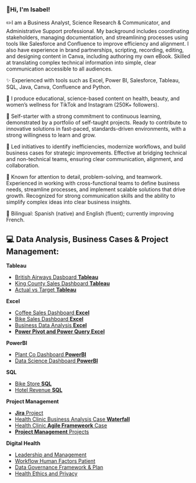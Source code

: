 ### 💫Hi, I'm Isabel!
✏️I am a Business Analyst, Science Research & Communicator, and Administrative Support professional. My background includes coordinating stakeholders, managing documentation, and streamlining processes using tools like Salesforce and Confluence to improve efficiency and alignment. I also have experience in brand partnerships, scripting, recording, editing, and designing content in Canva, including authoring my own eBook. Skilled at translating complex technical information into simple, clear communication accessible to all audiences.

✨ Experienced with tools such as Excel, Power BI, Salesforce, Tableau, SQL, Java, Canva, Confluence and Python.

🧪 I produce educational, science-based content on health, beauty, and women’s wellness for TikTok and Instagram (250K+ followers).

💞 Self-starter with a strong commitment to continuous learning, demonstrated by a portfolio of self-taught projects. Ready to contribute to innovative solutions in fast-paced, standards-driven environments, with a strong willingness to learn and grow.

🌷 Led initiatives to identify inefficiencies, modernize workflows, and build business cases for strategic improvements. Effective at bridging technical and non-technical teams, ensuring clear communication, alignment, and collaboration.

💭 Known for attention to detail, problem-solving, and teamwork. Experienced in working with cross-functional teams to define business needs, streamline processes, and implement scalable solutions that drive growth. Recognized for strong communication skills and the ability to simplify complex ideas into clear business insights.

💌 Bilingual: Spanish (native) and English (fluent); currently improving French.

<h2>💻 Data Analysis, Business Cases & Project Management:</h2>

**Tableau**
  - [British Airways Dasboard **Tableau**](https://github.com/isabelrdz00/BritishAirway_Tableau)
  - [King County Sales Dashboard **Tableau**](https://github.com/isabelrdz00/KingCountySales_Tableau)
  - [Actual vs Target **Tableau**](https://github.com/isabelrdz00/ActualvsTarget_Tableau)

  **Excel**
  - [Coffee Sales Dashboard **Excel**](https://github.com/isabelrdz00/CoffeeSales_Excel)
  - [Bike Sales Dashboard **Excel**](https://github.com/isabelrdz00/BikeSales_Excel)
  - [Business Data Analysis **Excel**](https://github.com/isabelrdz00/Data-Analysis_-Excel/blob/main/README.md)
  - [**Power Pivot and Power Query Excel**](https://github.com/isabelrdz00/Power-Pivot-and-Power-Query-Excel/blob/main/README.md)

  **PowerBI**
  - [Plant Co Dashboard **PowerBI**](https://github.com/isabelrdz00/PlantCo_PowerBI)
  - [Data Science Dashboard **PowerBI**](https://github.com/isabelrdz00/DataScience_PowerBI)

  **SQL**
  - [Bike Store **SQL**](https://github.com/isabelrdz00/BikeStore_SQL)
  - [Hotel Revenue **SQL**](https://github.com/isabelrdz00/HotelRevenue_SQL/blob/main/README.md)
    
  **Project Management**
  - [**Jira** Project](https://github.com/isabelrdz00/Jira-Project)
  - [Health Clinic Business Analysis Case **Waterfall**](https://github.com/isabelrdz00/Business-Analysis-Case/blob/main/README.md)
  - [Health Clinic **Agile Frameweork** Case](https://github.com/isabelrdz00/Health-Clinic_-Agile-Framework-Case/blob/main/README.md)
  - [**Project Management** Projects](https://github.com/isabelrdz00/Project-Management_Projects/blob/main/README.md)

  **Digital Health**
  - [Leadership and Management](https://github.com/isabelrdz00/Leadership-Management-Digital-Health)
  - [Workflow Human Factors Patient](https://github.com/isabelrdz00/Workflow-Human-Factors-Patient/blob/main/README.md)
  - [Data Governance Framework & Plan](https://github.com/isabelrdz00/Data-Governance/blob/main/README.md)
  - [Health Ethics and Privacy](https://github.com/isabelrdz00/Health-Ethics-Privacy/blob/main/README.md)
    
    


<!---
isabelrdz00/isabelrdz00 is a ✨ special ✨ repository because its `README.md` (this file) appears on your GitHub profile.
You can click the Preview link to take a look at your changes.
--->
